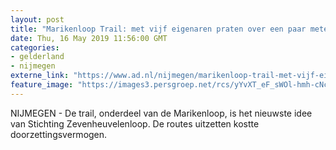 ```yaml
---
layout: post
title: "Marikenloop Trail: met vijf eigenaren praten over een paar meter parcours"
date: Thu, 16 May 2019 11:56:00 GMT
categories: 
- gelderland 
- nijmegen 
externe_link: "https://www.ad.nl/nijmegen/marikenloop-trail-met-vijf-eigenaren-praten-over-een-paar-meter-parcours~aeb1c71a/"
feature_image: "https://images3.persgroep.net/rcs/yYvXT_eF_sWOl-hmh-cNc3DkvII/diocontent/148441063/_fitwidth/400/?appId=21791a8992982cd8da851550a453bd7f&quality=0.7"
---
```


NIJMEGEN - De trail, onderdeel van de Marikenloop, is het nieuwste idee van Stichting Zevenheuvelenloop. De routes uitzetten kostte doorzettingsvermogen.
